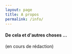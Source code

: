 ```yaml
---
layout: page
title: A propos
permalink: /info/
---
```

#### De cela et d'autres choses ...
(en cours de rédaction)

